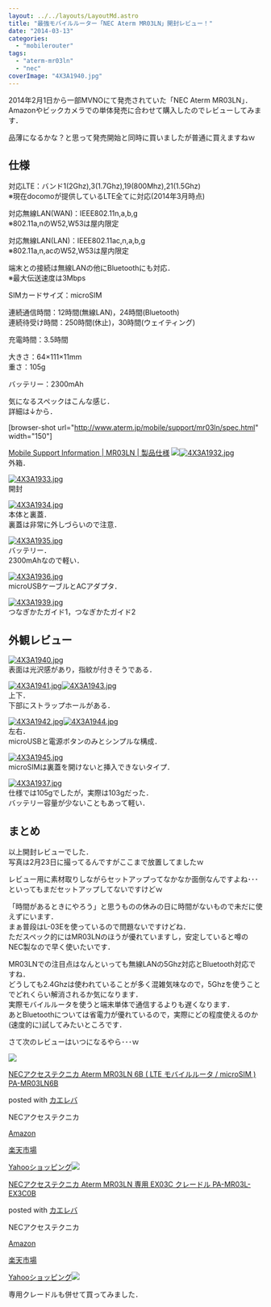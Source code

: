 ```yaml
---
layout: ../../layouts/LayoutMd.astro
title: "最強モバイルルーター「NEC Aterm MR03LN」開封レビュー！"
date: "2014-03-13"
categories: 
  - "mobilerouter"
tags: 
  - "aterm-mr03ln"
  - "nec"
coverImage: "4X3A1940.jpg"
---
```


2014年2月1日から一部MVNOにて発売されていた「NEC Aterm MR03LN」．  
Amazonやビックカメラでの単体発売に合わせて購入したのでレビューしてみます．

品薄になるかな？と思って発売開始と同時に買いましたが普通に買えますねｗ

## 仕様

対応LTE：バンド1(2Ghz),3(1.7Ghz),19(800Mhz),21(1.5Ghz)  
※現在docomoが提供しているLTE全てに対応(2014年3月時点)

対応無線LAN(WAN)：IEEE802.11n,a,b,g  
※802.11a,nのW52,W53は屋内限定

対応無線LAN(LAN)：IEEE802.11ac,n,a,b,g  
※802.11a,n,acのW52,W53は屋内限定

端末との接続は無線LANの他にBluetoothにも対応．  
※最大伝送速度は3Mbps

SIMカードサイズ：microSIM

連続通信時間：12時間(無線LAN)，24時間(Bluetooth)  
連続待受け時間：250時間(休止)，30時間(ウェイティング)

充電時間：3.5時間

大きさ：64×111×11mm  
重さ：105g

バッテリー：2300mAh

気になるスペックはこんな感じ．  
詳細は↓から．

\[browser-shot url="http://www.aterm.jp/mobile/support/mr03ln/spec.html" width="150"\]

[Mobile Support Information | MR03LN | 製品仕様](http://www.aterm.jp/mobile/support/mr03ln/spec.html) [![](images/4X3A1932.jpg)![4X3A1932.jpg](images/12732217345_fcb2eb0c35_b.jpg)](http://b.hatena.ne.jp/entry/http://www.aterm.jp/mobile/support/mr03ln/spec.html)  
外箱．

[![4X3A1933.jpg](images/12732391313_4034597a96_b.jpg)](https://www.flickr.com/photos/67522130@N08/12732391313/ "4X3A1933.jpg")  
開封

[![4X3A1934.jpg](images/12732224945_bf14b1e7f5_b.jpg)](https://www.flickr.com/photos/67522130@N08/12732224945/ "4X3A1934.jpg")  
本体と裏蓋．  
裏蓋は非常に外しづらいので注意．

[![4X3A1935.jpg](images/12732699924_ec8814217d_b.jpg)](https://www.flickr.com/photos/67522130@N08/12732699924/ "4X3A1935.jpg")  
バッテリー．  
2300mAhなので軽い．

[![4X3A1936.jpg](images/12732399983_6269510ac6_b.jpg)](https://www.flickr.com/photos/67522130@N08/12732399983/ "4X3A1936.jpg")  
microUSBケーブルとACアダプタ．

[![4X3A1939.jpg](images/12732238805_54f906029c_b.jpg)](https://www.flickr.com/photos/67522130@N08/12732238805/ "4X3A1939.jpg")  
つなぎかたガイド1，つなぎかたガイド2

## 外観レビュー

[![4X3A1940.jpg](images/12732715454_47eb8abd6f_b.jpg)](https://www.flickr.com/photos/67522130@N08/12732715454/ "4X3A1940.jpg")  
表面は光沢感があり，指紋が付きそうである．

[![4X3A1941.jpg](images/12732246545_12b423d0b6_b.jpg)](https://www.flickr.com/photos/67522130@N08/12732246545/ "4X3A1941.jpg")[![4X3A1943.jpg](images/12732725864_bc1b226fe4_b.jpg)](https://www.flickr.com/photos/67522130@N08/12732725864/ "4X3A1943.jpg")  
上下．  
下部にストラップホールがある．

[![4X3A1942.jpg](images/12732418303_8437dd7814_b.jpg)](https://www.flickr.com/photos/67522130@N08/12732418303/ "4X3A1942.jpg")[![4X3A1944.jpg](images/12732425423_e6332067f0_b.jpg)](https://www.flickr.com/photos/67522130@N08/12732425423/ "4X3A1944.jpg")  
左右．  
microUSBと電源ボタンのみとシンプルな構成．

[![4X3A1945.jpg](images/12732428463_5f31b1b805_b.jpg)](https://www.flickr.com/photos/67522130@N08/12732428463/ "4X3A1945.jpg")  
microSIMは裏蓋を開けないと挿入できないタイプ．

[![4X3A1937.jpg](images/12732707314_ec6c38d77b_b.jpg)](https://www.flickr.com/photos/67522130@N08/12732707314/ "4X3A1937.jpg")  
仕様では105gでしたが，実際は103gだった．  
バッテリー容量が少ないこともあって軽い．

## まとめ

以上開封レビューでした．  
写真は2月23日に撮ってるんですがここまで放置してましたｗ

レビュー用に素材取りしながらセットアップってなかなか面倒なんですよね･･･  
といってもまだセットアップしてないですけどｗ

「時間があるときにやろう」と思うものの休みの日に時間がないもので未だに使えずにいます．  
まぁ普段はL-03Eを使っているので問題ないですけどね．  
ただスペック的にはMR03LNのほうが優れていますし，安定していると噂のNEC製なので早く使いたいです．

MR03LNでの注目点はなんといっても無線LANの5Ghz対応とBluetooth対応ですね．  
どうしても2.4Ghzは使われていることが多く混雑気味なので，5Ghzを使うことでどれくらい解消されるか気になります．  
実際モバイルルータを使うと端末単体で通信するよりも遅くなります．  
あとBluetoothについては省電力が優れているので，実際にどの程度使えるのか(速度的に)試してみたいところです．

さて次のレビューはいつになるやら･･･ｗ

[![](images/419RwQTGapL._SL160_.jpg)](https://www.amazon.co.jp/exec/obidos/ASIN/B00IRWGUMU/mizuka123-22/ref=nosim/)

[NECアクセステクニカ Aterm MR03LN 6B ( LTE モバイルルータ / microSIM ) PA-MR03LN6B](https://www.amazon.co.jp/exec/obidos/ASIN/B00IRWGUMU/mizuka123-22/ref=nosim/)

posted with [カエレバ](http://kaereba.com)

NECアクセステクニカ

[Amazon](http://www.amazon.co.jp/gp/search?keywords=MR03LN%20PA-MR03LN6B&__mk_ja_JP=%83J%83%5E%83J%83i&tag=mizuka123-22 "アマゾン")

[楽天市場](http://hb.afl.rakuten.co.jp/hgc/032b53ee.4b34c5ee.0f4a541e.f440145e/?pc=http%3A%2F%2Fsearch.rakuten.co.jp%2Fsearch%2Fmall%2FMR03LN%2520PA-MR03LN6B%2F-%2Ff.1-p.1-s.1-sf.0-st.A-v.2%3Fx%3D0%26scid%3Daf_ich_link_urltxt%26m%3Dhttp%3A%2F%2Fm.rakuten.co.jp%2F "楽天市場")

[Yahooショッピング![](images/31pE631DLjL._SL160_.jpg)](//ck.jp.ap.valuecommerce.com/servlet/referral?sid=3066752&pid=881990642&vc_url=http%3A%2F%2Fshopping.search.yahoo.co.jp%2Fsearch%3FuIv%3Don%26ei%3DUTF-8%26tab_ex%3Dcommerce%26slider%3D0%26va%3DMR03LN%2520PA-MR03LN6B "Yahooショッピング")

[NECアクセステクニカ Aterm MR03LN 専用 EX03C クレードル PA-MR03L-EX3C0B](https://www.amazon.co.jp/exec/obidos/ASIN/B00IIHVMOK/mizuka123-22/ref=nosim/)

posted with [カエレバ](http://kaereba.com)

NECアクセステクニカ

[Amazon](http://www.amazon.co.jp/gp/search?keywords=MR03LN%20EX03C%20PA-MR03L-EX3C0B&__mk_ja_JP=%83J%83%5E%83J%83i&tag=mizuka123-22 "アマゾン")

[楽天市場](http://hb.afl.rakuten.co.jp/hgc/032b53ee.4b34c5ee.0f4a541e.f440145e/?pc=http%3A%2F%2Fsearch.rakuten.co.jp%2Fsearch%2Fmall%2FMR03LN%2520EX03C%2520PA-MR03L-EX3C0B%2F-%2Ff.1-p.1-s.1-sf.0-st.A-v.2%3Fx%3D0%26scid%3Daf_ich_link_urltxt%26m%3Dhttp%3A%2F%2Fm.rakuten.co.jp%2F "楽天市場")

[Yahooショッピング![](//ad.jp.ap.valuecommerce.com/servlet/gifbanner?sid=3066752&pid=881990642)](//ck.jp.ap.valuecommerce.com/servlet/referral?sid=3066752&pid=881990642&vc_url=http%3A%2F%2Fshopping.search.yahoo.co.jp%2Fsearch%3FuIv%3Don%26ei%3DUTF-8%26tab_ex%3Dcommerce%26slider%3D0%26va%3DMR03LN%2520EX03C%2520PA-MR03L-EX3C0B "Yahooショッピング")

専用クレードルも併せて買ってみました．
